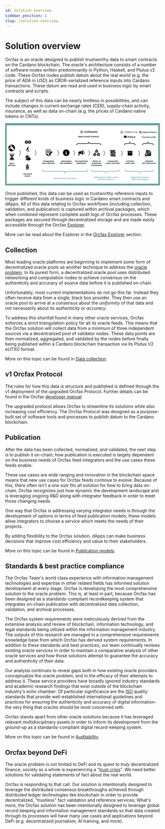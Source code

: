 ```yaml
---
id: Solution overview
sidebar_position: 1
slug: /solution-overview
---
```


# Solution overview

Orcfax is an oracle designed to publish trustworthy data to smart contracts on
the Cardano blockchain. The oracle's architecture consists of a number of
software nodes written predominantly in Python, Haskell, and Plutus v2 code.
These Orcfax nodes publish datum about the real world (e.g. the price of ADA in
USD) as CBOR-serialized reference inputs into Cardano transactions. These datum
are read and used in business logic by smart contracts and scripts.

The subject of this data can be nearly limitless in possibilities, and can
include changes in current exchange rates (CER), supply-chain activity,
insurance, as well as data on-chain (e.g. the prices of Cardano native tokens or
CNTs).

![Orcfax solution overview](/img/2023-07-06--Orcfax-concept-diagram.png)

Once published, this data can be used as trustworthy reference inputs to trigger
different kinds of business logic in Cardano smart contracts and dApps. All of
this data relating to Orcfax workflows (including collection, validation, and
publication) is captured within archival packages, which when combined represent
complete audit logs of Orcfax processes. These packages are secured through
decentralized storage and are made easily accessible through the Orcfax
[Explorer](https://explorer.orcfax.io/).

More can be read about the Explorer in the
[Orcfax Explorer](auditability#the-orcfax-explorer) section.

<!-- Reassess the volume of content here. cut to avoid redundancy -->

## Collection

Most leading oracle platforms are beginning to implement some form of
decentralized oracle pools as another technique to address the
[oracle problem](oracle-basics#what-is-the-oracle-problem). In its purest form,
a decentralized oracle pool uses distributed networking and computation nodes to
achieve consensus on the authenticity and accuracy of source data before it is
published on-chain.

Unfortunately, most current implementations do not go this far. Instead they
often receive data from a single, black box provider. They then use an oracle
pool to arrive at a consensus about the _uniformity_ of that data and not
necessarily about its _authenticity_ or _accuracy_.

To address this shortfall found in many other oracle services, Orcfax enforces a
strict triangulation policy for all its oracle feeds. This means that the Orcfax
solution will collect data from a minimum of three independent sources via a
decentralized pool of validator nodes. These data points are then normalized,
aggregated, and validated by the nodes before finally being published within a
Cardano blockchain transaction via its Plutus V2 eUTXO format.

More on this topic can be found in [Data collection](data-collection).

## v1 Orcfax Protocol

The rules for how this data is structure and published is defined through the v1
deployment of the upgraded Orcfax Protocol. Further details can be found in the
Orcfax [developer manual](docs/developer-manual/consume.md)

The upgraded protocol allows Orcfax to streamline its solutions while also
increasing cost efficiency. The Orcfax Protocol was designed as a purpose-built
set of software tools and processes to publish datum to the Cardano blockchain.

## Publication

After the data has been collected, normalized, and validated, the next step is
to publish it on-chain; how publication is executed is largely dependent on the
business needs of Orcfax feed integrators and the use cases these feeds enable.

These use cases are wide ranging and innovation in the blockchain space means
that new use cases for Orcfax feeds continue to evolve. Because of this, there
often isn't a one size fits all solution for how to bring data on-chain. Orcfax
recognizes just how dynamic the development landscape and is leveraging ongoing
R&D along with integrator feedback in order to meet those changing needs.

One way that Orcfax is addressing varying integrator needs is through the
development of options in terms of feed publication models; these models allow
integrators to choose a service which meets the needs of their projects.

By adding flexibility to the Orcfax solution, dApps can make business decisions
that improve cost efficiency and value to their stakeholders.

More on this topic can be found in [Publication models](publication-models).

## Standards & best practice compliance

The Orcfax Team's world class experience with information management
technologies and expertise in other related fields has informed solution
development at every stage. Orcfax is developing the most comprehensive solution
to the oracle problem. This is, at least in part, because Orcfax has been
designed as a standards-compliant recordkeeping system that integrates on-chain
publication with decentralized data collection, validation, and archival
processes.

The Orcfax system requirements were meticulously derived from the extensive
analysis and review of blockchain, information technology, and legal standards
being utilized within the information management industry. The outputs of this
research are managed in a comprehensive requirements knowledge base from which
Orcfax has derived system requirements. In addition to these standards and best
practices, our team continually reviews existing oracle services in order to
maintain a comparative analysis of other oracle services and how those solutions
attempt to guarantee the accuracy and authenticity of their data.

Our analysis continues to reveal gaps both in how existing oracle providers
conceptualize the oracle problem, and in the efficacy of their attempts to
address it. These service providers have broadly ignored industry standards and
academic research findings that exist outside of the blockchain industry's echo
chamber. Of particular significance are the [ISO][iso-1] quality standards that
provide well-established international guidelines and practices for ensuring the
authenticity and accuracy of digital information– the very thing that oracles
should be most concerned with.

Orcfax stands apart from other oracle solutions because it has leveraged
relevant multidisciplinary assets in order to inform its development from the
ground-up as a standards-compliant digital record-keeping system.

More on this topic can be found in [Auditability](auditability).

[iso-1]: https://www.iso.org/standards.html

## Orcfax beyond DeFi

The oracle problem is not limited to DeFi and its quest to _truly_ decentralized
finance; society as a whole is experiencing a "[trust crisis][trust-1]". We need
better solutions for validating statements of fact about the real world.

Orcfax is responding to that call. Our solution is intentionally designed to
leverage the distributed consensus breakthroughs achieved through distributed
ledger technologies like blockchain in order to provide decentralized,
"trustless" fact validation and reference services; What's more, the Orcfax
solution has been intentionally designed to leverage global record keeping and
information management standards so that data created through its processes will
have many use cases and applications beyond DeFi (e.g. decentralized journalism,
AI training, and more).

[trust-1]:
    https://medium.com/coinmonks/orcfax-the-trust-machine-revisited-c475dbb0a5d6
